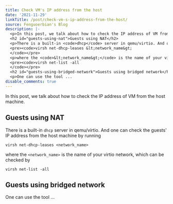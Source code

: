 ```yaml
---
title: Check VM's IP address from the host
date: '2021-11-29'
linkTitle: /post/check-vm-s-ip-address-from-the-host/
source: Fenguoerbian's Blog
description: |-
  <p>In this post, we talk about how to check the IP address of VM from the host machine.</p>
  <h2 id="guests-using-nat">Guests using NAT</h2>
  <p>There is a built-in <code>dhcp</code> server in qemu/virtio. And one can check the guests' IP address from the host machine by running</p>
  <pre><code>virsh net-dhcp-leases &lt;network_name&gt;
  </code></pre>
  <p>where the <code>&lt;network_name&gt;</code> is the name of your virtio network, which can be checked by</p>
  <pre><code>virsh net-list -all
  </code></pre>
  <h2 id="guests-using-bridged-network">Guests using bridged network</h2>
  <p>One can use the tool ...
disable_comments: true
---
```

<p>In this post, we talk about how to check the IP address of VM from the host machine.</p>
<h2 id="guests-using-nat">Guests using NAT</h2>
<p>There is a built-in <code>dhcp</code> server in qemu/virtio. And one can check the guests' IP address from the host machine by running</p>
<pre><code>virsh net-dhcp-leases &lt;network_name&gt;
</code></pre>
<p>where the <code>&lt;network_name&gt;</code> is the name of your virtio network, which can be checked by</p>
<pre><code>virsh net-list -all
</code></pre>
<h2 id="guests-using-bridged-network">Guests using bridged network</h2>
<p>One can use the tool ...